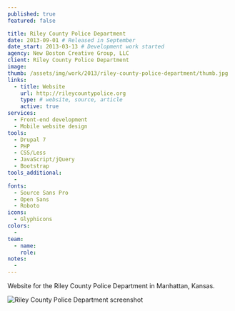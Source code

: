 ```yaml
---
published: true
featured: false

title: Riley County Police Department
date: 2013-09-01 # Released in September
date_start: 2013-03-13 # Development work started
agency: New Boston Creative Group, LLC
client: Riley County Police Department
image:
thumb: /assets/img/work/2013/riley-county-police-department/thumb.jpg
links:
  - title: Website
    url: http://rileycountypolice.org
    type: # website, source, article
    active: true
services:
  - Front-end development
  - Mobile website design
tools:
  - Drupal 7
  - PHP
  - CSS/Less
  - JavaScript/jQuery
  - Bootstrap
tools_additional:
  -
fonts:
  - Source Sans Pro
  - Open Sans
  - Roboto
icons:
  - Glyphicons
colors:
  -
team:
  - name:
    role:
notes:
  -
---
```


Website for the Riley County Police Department in Manhattan, Kansas.

![Riley County Police Department screenshot](/assets/img/work/2013/riley-county-police-department/image.jpg)
